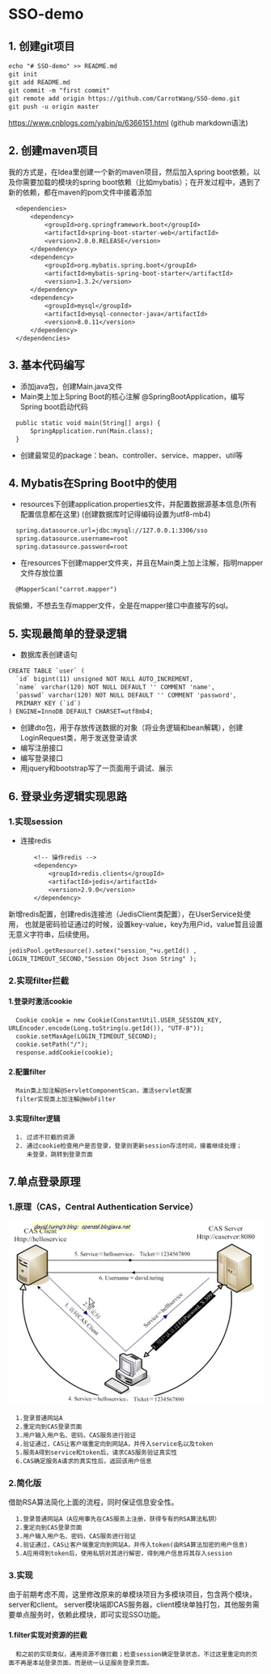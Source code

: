 # SSO-demo

## 1. 创建git项目

  ```
  echo "# SSO-demo" >> README.md
  git init
  git add README.md
  git commit -m "first commit"
  git remote add origin https://github.com/CarrotWang/SSO-demo.git
  git push -u origin master
  ```
  https://www.cnblogs.com/yabin/p/6366151.html (github markdown语法)

## 2. 创建maven项目
  
  我的方式是，在Idea里创建一个新的maven项目，然后加入spring boot依赖，以及你需要加载的模块的spring boot依赖（比如mybatis）；在开发过程中，遇到了新的依赖，都在maven的pom文件中接着添加
  ```
    <dependencies>
        <dependency>
            <groupId>org.springframework.boot</groupId>
            <artifactId>spring-boot-starter-web</artifactId>
            <version>2.0.0.RELEASE</version>
        </dependency>
        <dependency>
            <groupId>org.mybatis.spring.boot</groupId>
            <artifactId>mybatis-spring-boot-starter</artifactId>
            <version>1.3.2</version>
        </dependency>
        <dependency>
            <groupId>mysql</groupId>
            <artifactId>mysql-connector-java</artifactId>
            <version>8.0.11</version>
        </dependency>
    </dependencies>
  ```
  
  ## 3. 基本代码编写
  + 添加java包，创建Main.java文件
  + Main类上加上Spring Boot的核心注解 @SpringBootApplication，编写Spring boot启动代码
  ```
    public static void main(String[] args) {
        SpringApplication.run(Main.class);
    }
  ```
  + 创建最常见的package：bean、controller、service、mapper、util等
  
  ## 4. Mybatis在Spring Boot中的使用
  + resources下创建application.properties文件，并配置数据源基本信息(所有配置信息都在这里)
  (创建数据库时记得编码设置为utf8-mb4)
```
  spring.datasource.url=jdbc:mysql://127.0.0.1:3306/sso
  spring.datasource.username=root
  spring.datasource.password=root
```
  + 在resources下创建mapper文件夹，并且在Main类上加上注解，指明mapper文件存放位置
```
  @MapperScan("carrot.mapper")
```
  我偷懒，不想去生存mapper文件，全是在mapper接口中直接写的sql。
  
  ## 5. 实现最简单的登录逻辑
  + 数据库表创建语句
  ```
  CREATE TABLE `user` (
    `id` bigint(11) unsigned NOT NULL AUTO_INCREMENT,
    `name` varchar(120) NOT NULL DEFAULT '' COMMENT 'name',
    `passwd` varchar(120) NOT NULL DEFAULT '' COMMENT 'password',
    PRIMARY KEY (`id`)
  ) ENGINE=InnoDB DEFAULT CHARSET=utf8mb4;
  ```
  + 创建dto包，用于存放传送数据的对象（将业务逻辑和bean解耦），创建LoginRequest类，用于发送登录请求
  + 编写注册接口
  + 编写登录接口
  + 用jquery和bootstrap写了一页面用于调试、展示
  
  ## 6. 登录业务逻辑实现思路
  ### 1.实现session
   + 连接redis
   
 ```
        <!-- 操作redis -->
        <dependency>
            <groupId>redis.clients</groupId>
            <artifactId>jedis</artifactId>
            <version>2.9.0</version>
        </dependency>
 ```
    
 新增redis配置，创建redis连接池（JedisClient类配置），在UserService处使用，
 也就是密码验证通过的时候，设置key-value，key为用户id，value暂且设置无意义字符串，后续使用。

```
jedisPool.getResource().setex("session_"+u.getId() , LOGIN_TIMEOUT_SECOND,"Session Object Json String" );
```

 ### 2.实现filter拦截
 #### 1.登录时激活cookie
      Cookie cookie = new Cookie(ConstantUtil.USER_SESSION_KEY, URLEncoder.encode(Long.toString(u.getId()), "UTF-8"));
      cookie.setMaxAge(LOGIN_TIMEOUT_SECOND);
      cookie.setPath("/");
      response.addCookie(cookie);
 #### 2.配置filter
      Main类上加注解@ServletComponentScan，激活servlet配置
      filter实现类上加注解@WebFilter
 #### 3.实现filter逻辑
      1. 过滤不拦截的资源
      2. 通过cookie检查用户是否登录，登录则更新session存活时间，接着继续处理；
         未登录，跳转到登录页面
      
  ## 7.单点登录原理
  ### 1.原理（CAS，Central Authentication Service）
  ![](https://github.com/CarrotWang/SSO-demo/blob/master/img/cas.jpg)
  
      1.登录普通网站A
      2.重定向到CAS登录页面
      3.用户输入用户名、密码，CAS服务进行验证
      4.验证通过，CAS让客户端重定向到网站A，并传入service名以及token
      5.服务A得到service和token后，请求CAS服务验证真实性
      6.CAS确定服务A请求的真实性后，返回该用户信息
  
  ### 2.简化版
  
  借助RSA算法简化上面的流程，同时保证信息安全性。
  
      1.登录普通网站A（A应用事先在CAS服务上注册，获得专有的RSA算法私钥）
      2.重定向到CAS登录页面
      3.用户输入用户名、密码，CAS服务进行验证
      4.验证通过，CAS让客户端重定向到网站A，并传入token(由RSA算法加密的用户信息)
      5.A应用得到token后，使用私钥对其进行解密，得到用户信息将其存入session
      
  
  ### 3.实现
  由于前期考虑不周，这里修改原来的单模块项目为多模块项目，包含两个模块，server和client。
  server模块端即CAS服务器，client模块单独打包，其他服务需要单点服务时，依赖此模块，即可实现SSO功能。
    
  #### 1.filter实现对资源的拦截
      和之前的实现类似，通用资源不做拦截；检查session确定登录状态，不过这里重定向的页面不再是本站登录页面，而是统一认证服务登录页面。


  
